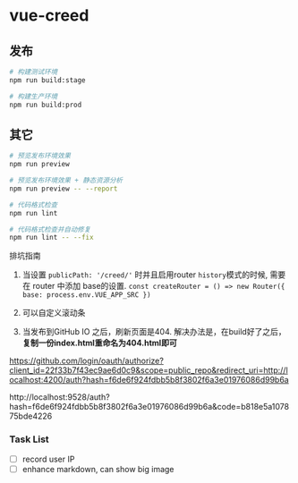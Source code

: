 # vue-creed
## 发布

```bash
# 构建测试环境
npm run build:stage

# 构建生产环境
npm run build:prod
```

## 其它

```bash
# 预览发布环境效果
npm run preview

# 预览发布环境效果 + 静态资源分析
npm run preview -- --report

# 代码格式检查
npm run lint

# 代码格式检查并自动修复
npm run lint -- --fix
```

排坑指南
1. 当设置 `publicPath: '/creed/'` 时并且启用router `history`模式的时候, 需要在 router 中添加 base的设置. `const createRouter = () => new Router({ base: process.env.VUE_APP_SRC })`
2. <el-scrollbar></el-scrollbar> 可以自定义滚动条

3. 当发布到GitHub IO 之后，刷新页面是404.  解决办法是，在build好了之后，**复制一份index.html重命名为404.html即可**


https://github.com/login/oauth/authorize?client_id=22f33b7f43ec9ae6d0c9&scope=public_repo&redirect_uri=http://localhost:4200/auth?hash=f6de6f924fdbb5b8f3802f6a3e01976086d99b6a


http://localhost:9528/auth?hash=f6de6f924fdbb5b8f3802f6a3e01976086d99b6a&code=b818e5a107875bde4226

### Task List

- [ ] record user IP
- [ ] enhance markdown, can show big image